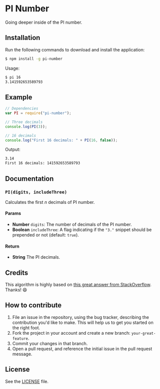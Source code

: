 # PI Number
Going deeper inside of the PI number.

## Installation
Run the following commands to download and install the application:

```sh
$ npm install -g pi-number
```

Usage:

```sh
$ pi 16
3.141592653589793
```

## Example

```js
// Dependencies
var PI = require("pi-number");

// Three decimals
console.log(PI(3));

// 16 decimals
console.log("First 16 decimals: " + PI(16, false));
```

Output:

```sh
3.14
First 16 decimals: 141592653589793
```

## Documentation
### `PI(digits, includeThree)`
Calculates the first *n* decimals of PI number.

#### Params
- **Number** `digits`: The number of decimals of the PI number.
- **Boolean** `includeThree`: A flag indicating if the `"3."` snippet should be prepended or not (default: `true`).

#### Return
- **String** The PI decimals.

## Credits
This algorithm is highly based on [this great answer from StackOverflow](http://stackoverflow.com/a/11679372/1420197). Thanks! :smile:

## How to contribute
1. File an issue in the repository, using the bug tracker, describing the
   contribution you'd like to make. This will help us to get you started on the
   right foot.
2. Fork the project in your account and create a new branch:
   `your-great-feature`.
3. Commit your changes in that branch.
4. Open a pull request, and reference the initial issue in the pull request
   message.

## License
See the [LICENSE](./LICENSE) file.

